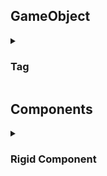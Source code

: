 <h2>GameObject</h2>
<details>
  <summary><h3>Tag</h3></summary>
  <ul>
    <li>Tag là một đánh để đánh dấu và phân loại các GameObject</li>
    <li>GameObject.FindGameObjectsWithTag()</li>
    <li>gameObject.CompareTag()</li>
  </ul>
</details>
<h2>Components</h2>
<details>
  <summary><h3>Rigid Component</h3></summary>
  
  <details>
    <summary>Force Modes:</summary>
    <img src="https://github.com/dvcdung/unity_learning_materials/blob/master/force-modes.png" alt="forcemodes" width="500"/>
  </details>
</details>
